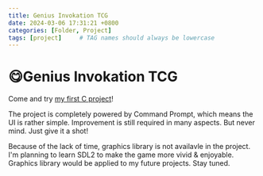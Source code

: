 ```yaml
---
title: Genius Invokation TCG
date: 2024-03-06 17:31:21 +0800
categories: [Folder, Project]
tags: [project]     # TAG names should always be lowercase
---
```


# 😋Genius Invokation TCG

Come and try [my first C project](https://github.com/ChanHsing1972/Genius-Invokation-TCG)! 

The project is completely powered by Command Prompt, which means the UI is rather simple. Improvement is still required in many aspects. But never mind. Just give it a shot!

Because of the lack of time, graphics library is not availavle in the project. I'm planning to learn SDL2 to make the game more vivid & enjoyable. Graphics library would be applied to my future projects. Stay tuned.
